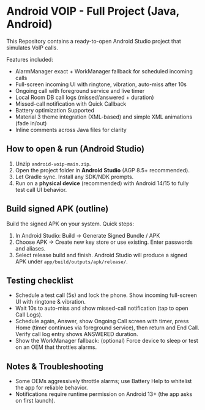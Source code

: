 # Android VOIP - Full Project (Java, Android)

This Repository contains a ready-to-open Android Studio project that simulates VoIP calls.


Features included:
- AlarmManager exact + WorkManager fallback for scheduled incoming calls
- Full-screen incoming UI with ringtone, vibration, auto-miss after 10s
- Ongoing call with foreground service and live timer
- Local Room DB call logs (missed/answered + duration)
- Missed-call notification with Quick Callback
- Battery optimization Supported 
- Material 3 theme integration (XML-based) and simple XML animations (fade in/out)
- Inline comments across Java files for clarity

## How to open & run (Android Studio)
1. Unzip `android-voip-main.zip`.
2. Open the project folder in **Android Studio** (AGP 8.5+ recommended).
3. Let Gradle sync. Install any SDK/NDK prompts.
4. Run on a **physical device** (recommended) with Android 14/15 to fully test call UI behavior.

## Build signed APK (outline)
Build the signed APK on your system. Quick steps:
1. In Android Studio: Build -> Generate Signed Bundle / APK
2. Choose APK -> Create new key store or use existing. Enter passwords and aliases.
3. Select release build and finish. Android Studio will produce a signed APK under `app/build/outputs/apk/release/`.

## Testing checklist
- Schedule a test call (5s) and lock the phone. Show incoming full-screen UI with ringtone & vibration.
- Wait 10s to auto-miss and show missed-call notification (tap to open Call Logs).
- Schedule again, Answer, show Ongoing Call screen with timer, press Home (timer continues via foreground service), then return and End Call. Verify call log entry shows ANSWERED duration.
- Show the WorkManager fallback: (optional) Force device to sleep or test on an OEM that throttles alarms.

## Notes & Troubleshooting
- Some OEMs aggressively throttle alarms; use Battery Help to whitelist the app for reliable behavior.
- Notifications require runtime permission on Android 13+ (the app asks on first launch).
